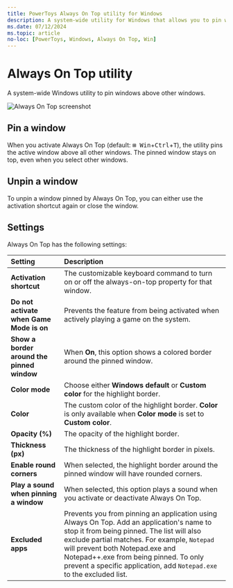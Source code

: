 ```yaml
---
title: PowerToys Always On Top utility for Windows
description: A system-wide utility for Windows that allows you to pin windows to the top of your screen.
ms.date: 07/12/2024
ms.topic: article
no-loc: [PowerToys, Windows, Always On Top, Win]
---
```


# Always On Top utility

A system-wide Windows utility to pin windows above other windows.

![Always On Top screenshot](../images/pt-always-on-top.png)

## Pin a window

When you activate Always On Top (default: <kbd>⊞ Win</kbd>+<kbd>Ctrl</kbd>+<kbd>T</kbd>), the utility pins the active window above all other windows. The pinned window stays on top, even when you select other windows.

## Unpin a window

To unpin a window pinned by Always On Top, you can either use the activation shortcut again or close the window.

## Settings

Always On Top has the following settings:

| Setting | Description |
| :--- | :--- |
| **Activation shortcut** | The customizable keyboard command to turn on or off the always-on-top property for that window. |
| **Do not activate when Game Mode is on** | Prevents the feature from being activated when actively playing a game on the system. |
| **Show a border around the pinned window** | When **On**, this option shows a colored border around the pinned window.  |
| **Color mode** | Choose either **Windows default** or **Custom color** for the highlight border. |
| **Color** | The custom color of the highlight border. **Color** is only available when **Color mode** is set to **Custom color**. |
| **Opacity (%)** | The opacity of the highlight border. |
| **Thickness (px)** | The thickness of the highlight border in pixels. |
| **Enable round corners** | When selected, the highlight border around the pinned window will have rounded corners.  |
| **Play a sound when pinning a window** | When selected, this option plays a sound when you activate or deactivate Always On Top. |
| **Excluded apps** | Prevents you from pinning an application using Always On Top. Add an application's name to stop it from being pinned. The list will also exclude partial matches. For example, `Notepad` will prevent both Notepad.exe and Notepad++.exe from being pinned. To only prevent a specific application, add `Notepad.exe` to the excluded list. |
